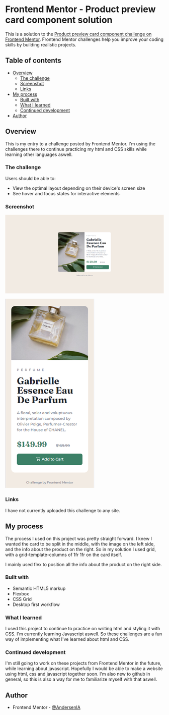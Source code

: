 # Frontend Mentor - Product preview card component solution

This is a solution to the [Product preview card component challenge on Frontend Mentor](https://www.frontendmentor.io/challenges/product-preview-card-component-GO7UmttRfa). Frontend Mentor challenges help you improve your coding skills by building realistic projects.

## Table of contents

- [Overview](#overview)
  - [The challenge](#the-challenge)
  - [Screenshot](#screenshot)
  - [Links](#links)
- [My process](#my-process)
  - [Built with](#built-with)
  - [What I learned](#what-i-learned)
  - [Continued development](#continued-development)
- [Author](#author)

## Overview

This is my entry to a challenge posted by Frontend Mentor. I'm using the challenges there to continue practicing my html and CSS skills while learning other languages aswell.

### The challenge

Users should be able to:

- View the optimal layout depending on their device's screen size
- See hover and focus states for interactive elements

### Screenshot

![Desktop screenshot](images/my_desktop_screenshot.png)

![mobile screenshot](images/my_mobile_screenshot.png)

### Links

I have not currently uploaded this challenge to any site.

## My process

The process I used on this project was pretty straight forward.
I knew I wanted the card to be split in the middle, with the image on the left side, and the info about the product on the right. So in my solution I used grid, with a grid-template-columns of 1fr 1fr on the card itself.

I mainly used flex to position all the info about the product on the right side.

### Built with

- Semantic HTML5 markup
- Flexbox
- CSS Grid
- Desktop first workflow

### What I learned

I used this project to continue to practice on writing html and styling it with CSS. I'm currently learning Javascript aswell. So these challenges are a fun way of implementing what I've learned about html and CSS.

### Continued development

I'm still going to work on these projects from Frontend Mentor in the future, while learning about javascript. Hopefully I would be able to make a website using html, css and javascript together soon. I'm also new to github in general, so this is also a way for me to familiarize myself with that aswell.

## Author

- Frontend Mentor - [@AndersenIA](https://www.frontendmentor.io/profile/AndersenIA)
